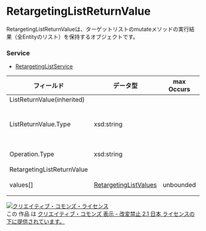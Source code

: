 # RetargetingListReturnValue
RetargetingListReturnValueは、ターゲットリストのmutateメソッドの実行結果（全Entityのリスト）を保持するオブジェクトです。

### Service
+ [RetargetingListService](../services/RetargetingListService.md)

| フィールド | データ型 | max<br>Occurs | min<br>Occurs | resp<br>onse | add | set | remove | 説明 | 
|---|---|---|---|---|---|---|---|---|
| ListReturnValue(inherited)|||||||
| ListReturnValue.Type| xsd:string|||||||このインスタンスの ListReturnValue のサブタイプを示します。 |
| Operation.Type| xsd:string||||||| mutate処理の内容です。 |
| RetargetingListReturnValue|||||||
| values[]| <a href="./RetargetingListValues.md">RetargetingListValues</a>| unbounded| 0| ○| -| -| -| mutateメソッドの実行結果です。 |

<a rel="license" href="http://creativecommons.org/licenses/by-nd/2.1/jp/"><img alt="クリエイティブ・コモンズ・ライセンス" style="border-width:0" src="https://i.creativecommons.org/l/by-nd/2.1/jp/88x31.png" /></a><br />この 作品 は <a rel="license" href="http://creativecommons.org/licenses/by-nd/2.1/jp/">クリエイティブ・コモンズ 表示 - 改変禁止 2.1 日本 ライセンスの下に提供されています。</a>


